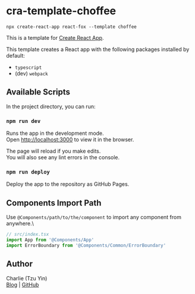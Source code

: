 # cra-template-choffee

`npx create-react-app react-fox --template choffee`

This is a template for [Create React App](https://github.com/facebook/create-react-app).

This template creates a React app with the following packages installed by default:

- `typescript`
- (dev) `webpack`

## Available Scripts

In the project directory, you can run:

### `npm run dev`

Runs the app in the development mode.\
Open [http://localhost:3000](http://localhost:3000) to view it in the browser.

The page will reload if you make edits.\
You will also see any lint errors in the console.

### `npm run deploy`

Deploy the app to the repository as GitHub Pages.

## Components Import Path

Use `@Components/path/to/the/component` to import any component from anywhere.\

```ts
// src/index.tsx
import App from '@Components/App'
import ErrorBoundary from '@Components/Common/ErrorBoundary'
```

## Author

Charlie (Tzu Yin)\
[Blog](https://tzynwang.github.io/) | [GitHub](https://github.com/tzynwang)
